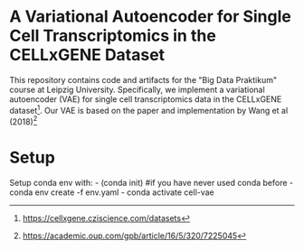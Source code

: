 # A Variational Autoencoder for Single Cell Transcriptomics in the CELLxGENE Dataset

This repository contains code and artifacts for the "Big Data Praktikum" course at Leipzig University. Specifically, we implement a variational autoencoder (VAE) for single cell transcriptomics data in the CELLxGENE dataset[^1]. Our VAE is based on the paper and implementation by Wang et al (2018)[^2]

[^1]: https://cellxgene.cziscience.com/datasets
[^2]: https://academic.oup.com/gpb/article/16/5/320/7225045

# Setup

Setup conda env with:
    - (conda init) #if you have never used conda before
    - conda env create -f env.yaml
    - conda activate cell-vae
